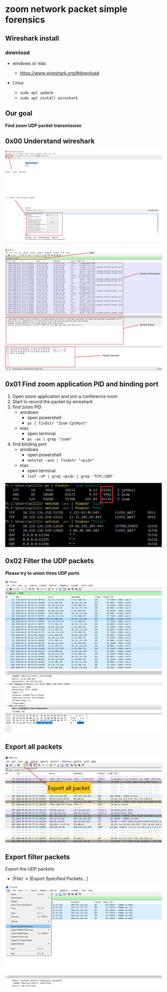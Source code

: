 # zoom network packet simple forensics

## Wireshark install

### download
- windows or mac
  - https://www.wireshark.org/#download

- Linux
  - `sudo apt update`
  - `sudo apt install wireshark`

## Our goal

**Find zoom UDP packet transmission**

## 0x00 Understand wireshark
![](./image/menu.png)

![](./image/menu2.png)


## 0x01 Find zoom application PID and binding port  

1. Open zoom application and join a conference room 
2. Start to record the packet by wireshark
3. find zoom PID
    - windows
      - open powershell
      - `ps | findstr "Zoom CptHost"`
    - mac
      - open terminal
      - `ps -ax | grep "zoom"`
4. find binding port
    - windows
      - open powershell
      - `netstat -ano | findstr "<pid>"`
    - mac
      - open terminal
      - `lsof -nP | grep <pid> | grep 'TCP\|UDP'`

![](./image/PIDandPort.png)


## 0x02 Filter the UDP packets

**Please try to union three UDP ports**


![](./image/result.PNG)

## Export all packets



![](./image/result2.png)



## Export filter packets

Export the UDP packets
- [File] -> [Export Specified Packets...]

![](./image/result3.png)
